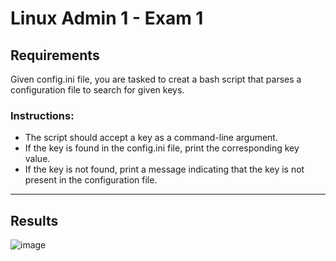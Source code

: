 # Linux Admin 1 - Exam 1
## Requirements
Given config.ini file, you are tasked to creat a bash script that parses a configuration file to search for given keys.

### Instructions:
- The script should accept a key as a command-line argument.
- If the key is found in the config.ini file, print the corresponding key value.
- If the key is not found, print a message indicating that the key is not present in the configuration file.

---
## Results
![image](https://github.com/AalaaIbrahim/Embedded-Linux/assets/118854389/189551b9-548f-4935-92a2-3104f44ecb3a)

